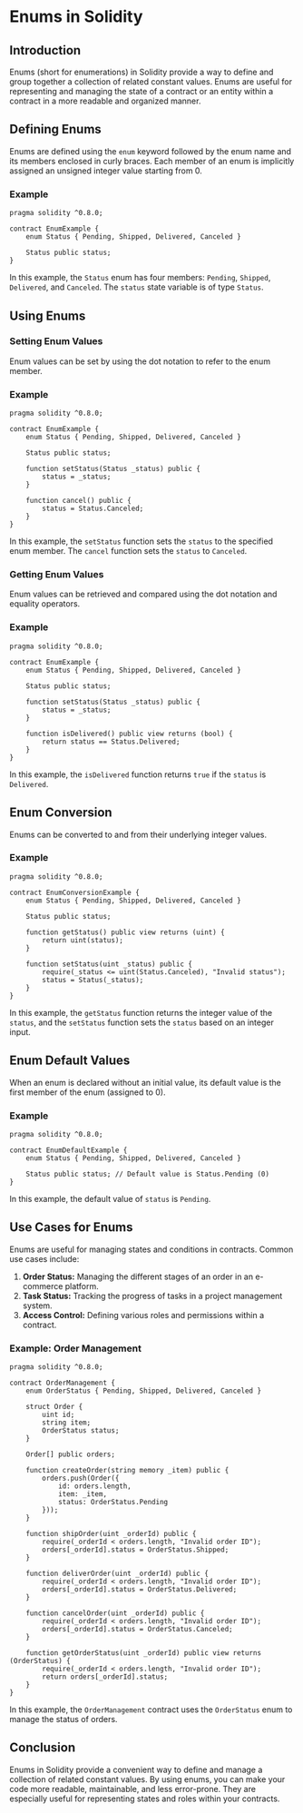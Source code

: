 
# Enums in Solidity

## Introduction

Enums (short for enumerations) in Solidity provide a way to define and group together a collection of related constant values. Enums are useful for representing and managing the state of a contract or an entity within a contract in a more readable and organized manner.

## Defining Enums

Enums are defined using the `enum` keyword followed by the enum name and its members enclosed in curly braces. Each member of an enum is implicitly assigned an unsigned integer value starting from 0.

### Example

```solidity
pragma solidity ^0.8.0;

contract EnumExample {
    enum Status { Pending, Shipped, Delivered, Canceled }

    Status public status;
}
```

In this example, the `Status` enum has four members: `Pending`, `Shipped`, `Delivered`, and `Canceled`. The `status` state variable is of type `Status`.

## Using Enums

### Setting Enum Values

Enum values can be set by using the dot notation to refer to the enum member.

### Example

```solidity
pragma solidity ^0.8.0;

contract EnumExample {
    enum Status { Pending, Shipped, Delivered, Canceled }

    Status public status;

    function setStatus(Status _status) public {
        status = _status;
    }

    function cancel() public {
        status = Status.Canceled;
    }
}
```

In this example, the `setStatus` function sets the `status` to the specified enum member. The `cancel` function sets the `status` to `Canceled`.

### Getting Enum Values

Enum values can be retrieved and compared using the dot notation and equality operators.

### Example

```solidity
pragma solidity ^0.8.0;

contract EnumExample {
    enum Status { Pending, Shipped, Delivered, Canceled }

    Status public status;

    function setStatus(Status _status) public {
        status = _status;
    }

    function isDelivered() public view returns (bool) {
        return status == Status.Delivered;
    }
}
```

In this example, the `isDelivered` function returns `true` if the `status` is `Delivered`.

## Enum Conversion

Enums can be converted to and from their underlying integer values.

### Example

```solidity
pragma solidity ^0.8.0;

contract EnumConversionExample {
    enum Status { Pending, Shipped, Delivered, Canceled }

    Status public status;

    function getStatus() public view returns (uint) {
        return uint(status);
    }

    function setStatus(uint _status) public {
        require(_status <= uint(Status.Canceled), "Invalid status");
        status = Status(_status);
    }
}
```

In this example, the `getStatus` function returns the integer value of the `status`, and the `setStatus` function sets the `status` based on an integer input.

## Enum Default Values

When an enum is declared without an initial value, its default value is the first member of the enum (assigned to 0).

### Example

```solidity
pragma solidity ^0.8.0;

contract EnumDefaultExample {
    enum Status { Pending, Shipped, Delivered, Canceled }

    Status public status; // Default value is Status.Pending (0)
}
```

In this example, the default value of `status` is `Pending`.

## Use Cases for Enums

Enums are useful for managing states and conditions in contracts. Common use cases include:

1. **Order Status:** Managing the different stages of an order in an e-commerce platform.
2. **Task Status:** Tracking the progress of tasks in a project management system.
3. **Access Control:** Defining various roles and permissions within a contract.

### Example: Order Management

```solidity
pragma solidity ^0.8.0;

contract OrderManagement {
    enum OrderStatus { Pending, Shipped, Delivered, Canceled }

    struct Order {
        uint id;
        string item;
        OrderStatus status;
    }

    Order[] public orders;

    function createOrder(string memory _item) public {
        orders.push(Order({
            id: orders.length,
            item: _item,
            status: OrderStatus.Pending
        }));
    }

    function shipOrder(uint _orderId) public {
        require(_orderId < orders.length, "Invalid order ID");
        orders[_orderId].status = OrderStatus.Shipped;
    }

    function deliverOrder(uint _orderId) public {
        require(_orderId < orders.length, "Invalid order ID");
        orders[_orderId].status = OrderStatus.Delivered;
    }

    function cancelOrder(uint _orderId) public {
        require(_orderId < orders.length, "Invalid order ID");
        orders[_orderId].status = OrderStatus.Canceled;
    }

    function getOrderStatus(uint _orderId) public view returns (OrderStatus) {
        require(_orderId < orders.length, "Invalid order ID");
        return orders[_orderId].status;
    }
}
```

In this example, the `OrderManagement` contract uses the `OrderStatus` enum to manage the status of orders.

## Conclusion

Enums in Solidity provide a convenient way to define and manage a collection of related constant values. By using enums, you can make your code more readable, maintainable, and less error-prone. They are especially useful for representing states and roles within your contracts.
